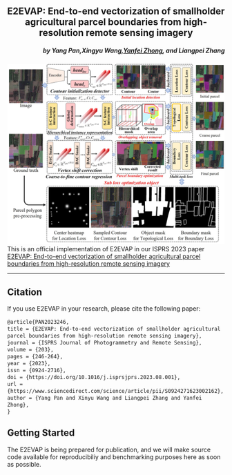 <h2 align="center">E2EVAP: End-to-end vectorization of smallholder agricultural parcel boundaries from high-resolution remote sensing imagery</h2>
<h5 align="right">by <a>Yang Pan</a>,<a>Xingyu Wang</a>,<a href="http://rsidea.whu.edu.cn/">Yanfei Zhong</a>, and  Liangpei Zhang</h5>

![introduction](imgs/Fig.2.jpg)
This is an official implementation of E2EVAP in our ISPRS 2023 paper <a href="https://www.sciencedirect.com/science/article/pii/S0924271623002162">E2EVAP: End-to-end vectorization of smallholder agricultural parcel boundaries from high-resolution remote sensing imagery</a>


---------------------
## Citation
If you use E2EVAP in your research, please cite the following paper:
```
@article{PAN2023246,
title = {E2EVAP: End-to-end vectorization of smallholder agricultural parcel boundaries from high-resolution remote sensing imagery},
journal = {ISPRS Journal of Photogrammetry and Remote Sensing},
volume = {203},
pages = {246-264},
year = {2023},
issn = {0924-2716},
doi = {https://doi.org/10.1016/j.isprsjprs.2023.08.001},
url = {https://www.sciencedirect.com/science/article/pii/S0924271623002162},
author = {Yang Pan and Xinyu Wang and Liangpei Zhang and Yanfei Zhong},
}
```
## Getting Started
The E2EVAP is being prepared for publication, and we will make source code available for reproducibiliy and benchmarking purposes here as soon as possible.
